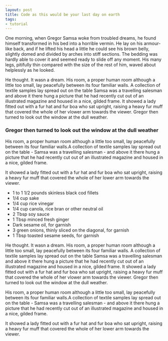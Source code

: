 ```yaml
---
layout: post
title: Code as this would be your last day on earth
tags:
- tutorial
---
```


One morning, when Gregor Samsa woke from troubled dreams, he found himself transformed in his bed into a horrible vermin. He lay on his armour-like back, and if he lifted his head a little he could see his brown belly, slightly domed and divided by arches into stiff sections. The bedding was hardly able to cover it and seemed ready to slide off any moment. His many legs, pitifully thin compared with the size of the rest of him, waved about helplessly as he looked.

He thought. It wasn a dream. His room, a proper human room although a little too small, lay peacefully between its four familiar walls. A collection of textile samples lay spread out on the table Samsa was a travelling salesman and above it there hung a picture that he had recently cut out of an illustrated magazine and housed in a nice, gilded frame. It showed a lady fitted out with a fur hat and fur boa who sat upright, raising a heavy fur muff that covered the whole of her vlower arm towards the viewer. Gregor then turned to look out the window at the dull weather.

### Gregor then turned to look out the window at the dull weather ###

His room, a proper human room although a little too small, lay peacefully between its four familiar walls.A collection of textile samples lay spread out on the table - Samsa was a travelling salesman - and above it there hung a picture that he had recently cut out of an illustrated magazine and housed in a nice, gilded frame.

It showed a lady fitted out with a fur hat and fur boa who sat upright, raising a heavy fur muff that covered the whole of her lower arm towards the viewer.

+ 1 to 1 1/2 pounds skinless black cod fillets
+ 1/4 cup sake
+ 1/4 cup rice vinegar
+ 1/4 cup canola, rice bran or other neutral oil
+ 2 Tbsp soy sauce
+ 1 Tbsp minced fresh ginger
+ Dark sesame oil, for garnish
+ 3 green onions, thinly sliced on the diagonal, for garnish
+ 1 Tbsp toasted sesame seeds, for garnish

He thought. It wasn a dream. His room, a proper human room although a little too small, lay peacefully between its four familiar walls. A collection of textile samples lay spread out on the table Samsa was a travelling salesman and above it there hung a picture that he had recently cut out of an illustrated magazine and housed in a nice, gilded frame. It showed a lady fitted out with a fur hat and fur boa who sat upright, raising a heavy fur muff that covered the whole of her vlower arm towards the viewer. Gregor then turned to look out the window at the dull weather.

His room, a proper human room although a little too small, lay peacefully between its four familiar walls.A collection of textile samples lay spread out on the table - Samsa was a travelling salesman - and above it there hung a picture that he had recently cut out of an illustrated magazine and housed in a nice, gilded frame.

It showed a lady fitted out with a fur hat and fur boa who sat upright, raising a heavy fur muff that covered the whole of her lower arm towards the viewer.